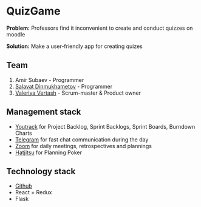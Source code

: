 # QuizGame
**Problem:** Professors find it inconvenient to create and conduct quizzes on moodle

**Solution:** Make a user-friendly app for creating quizes

## Team
1. Amir Subaev - Programmer
2. [Salavat Dinmukhametov](https://github.com/slvt1) - Programmer
3. [Valeriya Vertash](https://github.com/vvertash) - Scrum-master & Product owner

## Management stack
* [Youtrack](https://www.jetbrains.com/youtrack/?gclid=Cj0KCQiA48j9BRC-ARIsAMQu3WTGPG-s7u2wGhI5a6H-fvgzikU7YPAsaNIJjj_cp0RemMHJXVWwVi0aAsPDEALw_wcB) for Project Backlog, Sprint Backlogs, Sprint Boards, Burndown Charts
* [Telegram](https://web.telegram.org/#/login) for fast chat communication during the day
* [Zoom](https://zoom.us/ru-ru/meetings.html) for daily meetings, retrospectives and plannings
* [Hatjitsu](https://hatjitsu.toolforge.org/) for Planning Poker

## Technology stack
* [Github](https://github.com/)
* React + Redux
* Flask
